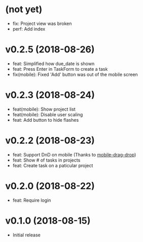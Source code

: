 # (not yet)

- fix: Project view was broken
- perf: Add index

# v0.2.5 (2018-08-26)

- feat: Simplified how due_date is shown
- feat: Press Enter in TaskForm to create a task
- fix(mobile): Fixed 'Add' button was out of the mobile screen

# v0.2.3 (2018-08-24)

- feat(mobile): Show project list
- feat(mobile): Disable user scaling
- feat: Add button to hide flashes

# v0.2.2 (2018-08-23)

- feat: Support DnD on mobile (Thanks to [mobile-drag-drop](https://github.com/timruffles/mobile-drag-drop))
- feat: Show # of tasks in projects
- feat: Create task on a paticular project

# v0.2.0 (2018-08-22)

- feat: Require login

# v0.1.0 (2018-08-15)

- Initial release
